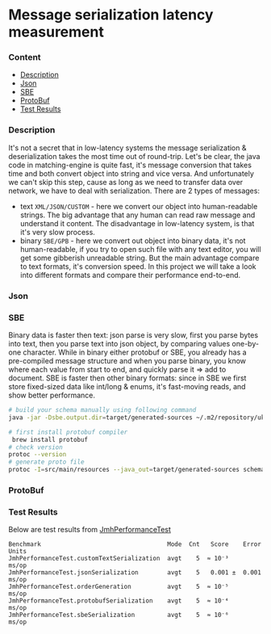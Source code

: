 # Message serialization latency measurement

### Content
* [Description](#description)
* [Json](#json)
* [SBE](#sbe)
* [ProtoBuf](#protobuf)
* [Test Results](#test-results)

### Description
It's not a secret that in low-latency systems the message serialization & deserialization takes the most time out of round-trip. Let's be clear, the java code in matching-engine is quite fast, it's message conversion that takes time and both convert object into string and vice versa. And unfortunately we can't skip this step, cause as long as we need to transfer data over network, we have to deal with serialization.
There are 2 types of messages:
* text `XML/JSON/CUSTOM` - here we convert our object into human-readable strings. The big advantage that any human can read raw message and understand it content. The disadvantage in low-latency system, is that it's very slow process.
* binary `SBE/GPB` - here we convert out object into binary data, it's not human-readable, if you try to open such file with any text editor, you will get some gibberish unreadable string. But the main advantage compare to text formats, it's conversion speed. In this project we will take a look into different formats and compare their performance end-to-end.

### Json


### SBE
Binary data is faster then text: json parse is very slow, first you parse bytes into text, then you parse text into json object, by comparing values one-by-one character. While in binary either protobuf or SBE, you already has a pre-compiled message structure and when you parse binary, you know where each value from start to end, and quickly parse it => add to document.
SBE is faster then other binary formats: since in SBE we first store fixed-sized data like int/long & enums, it's fast-moving reads, and show better performance.
```bash
# build your schema manually using following command
java -jar -Dsbe.output.dir=target/generated-sources ~/.m2/repository/uk/co/real-logic/sbe-all/1.30.0/sbe-all-1.30.0.jar src/main/resources/sbe-schema.xml 

# first install protobuf compiler
 brew install protobuf
# check version
protoc --version
# generate proto file
protoc -I=src/main/resources --java_out=target/generated-sources schema.proto
```

### ProtoBuf

### Test Results
Below are test results from [JmhPerformanceTest](/src/test/java/com/exchange/serialization/performance/JmhPerformanceTest.java)
```
Benchmark                                   Mode  Cnt   Score    Error  Units
JmhPerformanceTest.customTextSerialization  avgt    5  ≈ 10⁻³           ms/op
JmhPerformanceTest.jsonSerialization        avgt    5   0.001 ±  0.001  ms/op
JmhPerformanceTest.orderGeneration          avgt    5  ≈ 10⁻⁵           ms/op
JmhPerformanceTest.protobufSerialization    avgt    5  ≈ 10⁻⁴           ms/op
JmhPerformanceTest.sbeSerialization         avgt    5  ≈ 10⁻⁶           ms/op
```